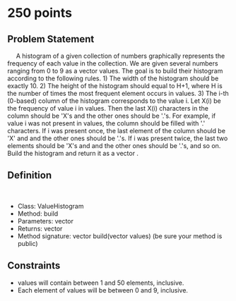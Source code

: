 250 points
==========

Problem Statement
-----------------
    
A histogram of a given collection of numbers graphically represents the frequency of each value in the collection. We are given several numbers ranging from 0 to 9 as a vector <int> values. The goal is to build their histogram according to the following rules.  1) The width of the histogram should be exactly 10.  2) The height of the histogram should equal to H+1, where H is the number of times the most frequent element occurs in values.  3) The i-th (0-based) column of the histogram corresponds to the value i. Let X(i) be the frequency of value i in values. Then the last X(i) characters in the column should be 'X's and the other ones should be '.'s. For example, if value i was not present in values, the column should be filled with '.' characters. If i was present once, the last element of the column should be 'X' and and the other ones should be '.'s. If i was present twice, the last two elements should be 'X's and and the other ones should be '.'s, and so on.  Build the histogram and return it as a vector <string>.

Definition
----------
    
- Class: ValueHistogram
- Method: build
- Parameters: vector <int>
- Returns: vector <string>
- Method signature: vector <string> build(vector <int> values)
(be sure your method is public)
    

Constraints
-----------

- values will contain between 1 and 50 elements, inclusive.
- Each element of values will be between 0 and 9, inclusive.
